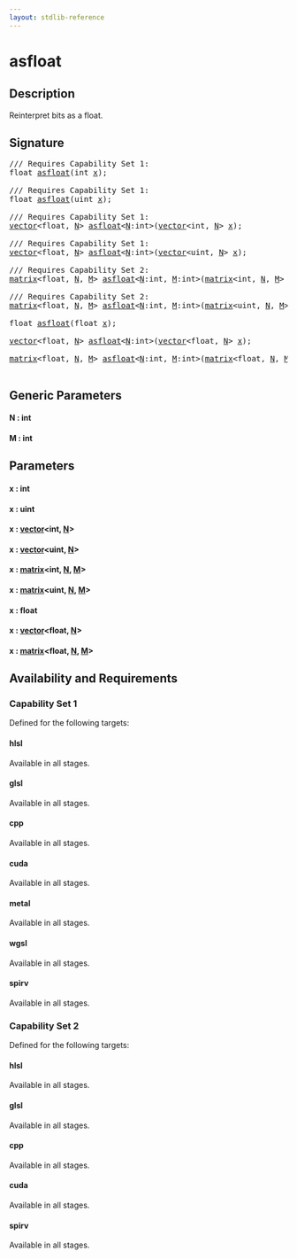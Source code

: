 ```yaml
---
layout: stdlib-reference
---
```


# asfloat

## Description

Reinterpret bits as a float.




## Signature 

<pre>
/// Requires Capability Set 1:
<span class="code_keyword">float</span> <a href="asfloat.html">asfloat</a>(<span class="code_keyword">int</span> <a href="asfloat.html#decl-x" class="code_param">x</a>);

/// Requires Capability Set 1:
<span class="code_keyword">float</span> <a href="asfloat.html">asfloat</a>(<span class="code_keyword">uint</span> <a href="asfloat.html#decl-x" class="code_param">x</a>);

/// Requires Capability Set 1:
<a href="../types/vector/index.html" class="code_type">vector</a>&lt;<span class="code_keyword">float</span>, <a href="asfloat.html#decl-N" class="code_var">N</a>&gt; <a href="asfloat.html">asfloat</a>&lt;<a href="asfloat.html#decl-N" class="code_var">N</a>:<span class="code_keyword">int</span>&gt;(<a href="../types/vector/index.html" class="code_type">vector</a>&lt;<span class="code_keyword">int</span>, <a href="asfloat.html#decl-N" class="code_var">N</a>&gt; <a href="asfloat.html#decl-x" class="code_param">x</a>);

/// Requires Capability Set 1:
<a href="../types/vector/index.html" class="code_type">vector</a>&lt;<span class="code_keyword">float</span>, <a href="asfloat.html#decl-N" class="code_var">N</a>&gt; <a href="asfloat.html">asfloat</a>&lt;<a href="asfloat.html#decl-N" class="code_var">N</a>:<span class="code_keyword">int</span>&gt;(<a href="../types/vector/index.html" class="code_type">vector</a>&lt;<span class="code_keyword">uint</span>, <a href="asfloat.html#decl-N" class="code_var">N</a>&gt; <a href="asfloat.html#decl-x" class="code_param">x</a>);

/// Requires Capability Set 2:
<a href="../types/matrix/index.html" class="code_type">matrix</a>&lt;<span class="code_keyword">float</span>, <a href="asfloat.html#decl-N" class="code_var">N</a>, <a href="asfloat.html#decl-M" class="code_var">M</a>&gt; <a href="asfloat.html">asfloat</a>&lt;<a href="asfloat.html#decl-N" class="code_var">N</a>:<span class="code_keyword">int</span>, <a href="asfloat.html#decl-M" class="code_var">M</a>:<span class="code_keyword">int</span>&gt;(<a href="../types/matrix/index.html" class="code_type">matrix</a>&lt;<span class="code_keyword">int</span>, <a href="asfloat.html#decl-N" class="code_var">N</a>, <a href="asfloat.html#decl-M" class="code_var">M</a>&gt; <a href="asfloat.html#decl-x" class="code_param">x</a>);

/// Requires Capability Set 2:
<a href="../types/matrix/index.html" class="code_type">matrix</a>&lt;<span class="code_keyword">float</span>, <a href="asfloat.html#decl-N" class="code_var">N</a>, <a href="asfloat.html#decl-M" class="code_var">M</a>&gt; <a href="asfloat.html">asfloat</a>&lt;<a href="asfloat.html#decl-N" class="code_var">N</a>:<span class="code_keyword">int</span>, <a href="asfloat.html#decl-M" class="code_var">M</a>:<span class="code_keyword">int</span>&gt;(<a href="../types/matrix/index.html" class="code_type">matrix</a>&lt;<span class="code_keyword">uint</span>, <a href="asfloat.html#decl-N" class="code_var">N</a>, <a href="asfloat.html#decl-M" class="code_var">M</a>&gt; <a href="asfloat.html#decl-x" class="code_param">x</a>);

<span class="code_keyword">float</span> <a href="asfloat.html">asfloat</a>(<span class="code_keyword">float</span> <a href="asfloat.html#decl-x" class="code_param">x</a>);

<a href="../types/vector/index.html" class="code_type">vector</a>&lt;<span class="code_keyword">float</span>, <a href="asfloat.html#decl-N" class="code_var">N</a>&gt; <a href="asfloat.html">asfloat</a>&lt;<a href="asfloat.html#decl-N" class="code_var">N</a>:<span class="code_keyword">int</span>&gt;(<a href="../types/vector/index.html" class="code_type">vector</a>&lt;<span class="code_keyword">float</span>, <a href="asfloat.html#decl-N" class="code_var">N</a>&gt; <a href="asfloat.html#decl-x" class="code_param">x</a>);

<a href="../types/matrix/index.html" class="code_type">matrix</a>&lt;<span class="code_keyword">float</span>, <a href="asfloat.html#decl-N" class="code_var">N</a>, <a href="asfloat.html#decl-M" class="code_var">M</a>&gt; <a href="asfloat.html">asfloat</a>&lt;<a href="asfloat.html#decl-N" class="code_var">N</a>:<span class="code_keyword">int</span>, <a href="asfloat.html#decl-M" class="code_var">M</a>:<span class="code_keyword">int</span>&gt;(<a href="../types/matrix/index.html" class="code_type">matrix</a>&lt;<span class="code_keyword">float</span>, <a href="asfloat.html#decl-N" class="code_var">N</a>, <a href="asfloat.html#decl-M" class="code_var">M</a>&gt; <a href="asfloat.html#decl-x" class="code_param">x</a>);

</pre>

## Generic Parameters

####  <a id="decl-N"></a>N  : int
####  <a id="decl-M"></a>M  : int

## Parameters

####  <a id="decl-x"></a>x  : int
####  <a id="decl-x"></a>x  : uint
####  <a id="decl-x"></a>x  : [vector](../types/vector/index)\<int, [N](../types/vector/index#decl-N)\>
####  <a id="decl-x"></a>x  : [vector](../types/vector/index)\<uint, [N](../types/vector/index#decl-N)\>
####  <a id="decl-x"></a>x  : [matrix](../types/matrix/index)\<int, [N](../types/matrix/index#decl-N), [M](../types/matrix/index#decl-M)\>
####  <a id="decl-x"></a>x  : [matrix](../types/matrix/index)\<uint, [N](../types/matrix/index#decl-N), [M](../types/matrix/index#decl-M)\>
####  <a id="decl-x"></a>x  : float
####  <a id="decl-x"></a>x  : [vector](../types/vector/index)\<float, [N](../types/vector/index#decl-N)\>
####  <a id="decl-x"></a>x  : [matrix](../types/matrix/index)\<float, [N](../types/matrix/index#decl-N), [M](../types/matrix/index#decl-M)\>

## Availability and Requirements

### Capability Set 1

Defined for the following targets:

#### hlsl
Available in all stages.

#### glsl
Available in all stages.

#### cpp
Available in all stages.

#### cuda
Available in all stages.

#### metal
Available in all stages.

#### wgsl
Available in all stages.

#### spirv
Available in all stages.


### Capability Set 2

Defined for the following targets:

#### hlsl
Available in all stages.

#### glsl
Available in all stages.

#### cpp
Available in all stages.

#### cuda
Available in all stages.

#### spirv
Available in all stages.



